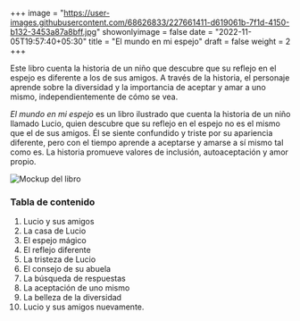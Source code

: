 +++
image = "https://user-images.githubusercontent.com/68626833/227661411-d619061b-7f1d-4150-b132-3453a87a8bff.jpg"
showonlyimage = false
date = "2022-11-05T19:57:40+05:30"
title = "El mundo en mi espejo"
draft = false
weight = 2
+++

Este libro cuenta la historia de un niño que descubre que su reflejo en el espejo es diferente a los de sus amigos. A través de la historia, el personaje aprende sobre la diversidad y la importancia de aceptar y amar a uno mismo, independientemente de cómo se vea.
<!--more-->


*El mundo en mi espejo* es un libro ilustrado que cuenta la historia de un niño llamado Lucio, quien descubre que su reflejo en el espejo no es el mismo que el de sus amigos. Él se siente confundido y triste por su apariencia diferente, pero con el tiempo aprende a aceptarse y amarse a sí mismo tal como es. La historia promueve valores de inclusión, autoaceptación y amor propio.

![Mockup del libro](https://user-images.githubusercontent.com/68626833/227718731-053f486d-6db1-4572-8a0e-e5bdd7b38a60.png)

### Tabla de contenido
1. Lucio y sus amigos
2. La casa de Lucio
3. El espejo mágico
4. El reflejo diferente
5. La tristeza de Lucio
6. El consejo de su abuela
7. La búsqueda de respuestas
8. La aceptación de uno mismo
9. La belleza de la diversidad
10. Lucio y sus amigos nuevamente.